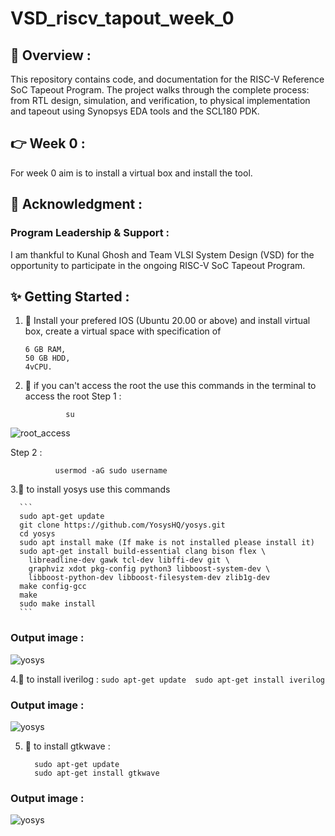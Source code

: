 # VSD_riscv_tapout_week_0

## 📝 Overview :
This repository contains code, and documentation for the RISC-V Reference SoC Tapeout Program. The project walks through the complete process: from RTL design, simulation, and verification, to physical implementation and tapeout using Synopsys EDA tools and the SCL180 PDK.

## 👉 Week 0 :
For week 0 aim is to install a virtual box and install the tool. 

## 📜 Acknowledgment :
### Program Leadership & Support :
   I am thankful to Kunal Ghosh and Team VLSI System Design (VSD) for the opportunity to participate in the ongoing RISC-V SoC Tapeout Program.
             
## ✨ Getting Started :

1. 📂 Install your prefered IOS (Ubuntu 20.00 or above) and install virtual box, create a virtual space with specification of 
    ```
   6 GB RAM,
   50 GB HDD,  
   4vCPU.
    ```
2. 🧪 if you can't access the root the use this commands in the terminal to access the root
Step 1 :
    ```
             su
      ```
![root_access]()
  
  Step 2 :
   ```
             usermod -aG sudo username
   
   ```
  


3.📂 to install yosys use this commands 

      ```
      sudo apt-get update 
      git clone https://github.com/YosysHQ/yosys.git 
      cd yosys 
      sudo apt install make (If make is not installed please install it)  
      sudo apt-get install build-essential clang bison flex \ 
        libreadline-dev gawk tcl-dev libffi-dev git \ 
        graphviz xdot pkg-config python3 libboost-system-dev \ 
        libboost-python-dev libboost-filesystem-dev zlib1g-dev 
      make config-gcc 
      make  
      sudo make install
      ```
### Output image :
  ![yosys]()


4.📂 to install iverilog : 
      ```
      sudo apt-get update 
      sudo apt-get install iverilog
      ```
### Output image :
  ![yosys]()

5. 📂 to install gtkwave : 
    ```
      sudo apt-get update 
      sudo apt-get install gtkwave
      ```
### Output image :
  ![yosys]()




